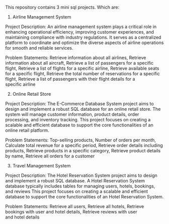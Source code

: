 This repository contains 3 mini sql projects.
Which are:
1. Airline Management System
   
Project Description:
An airline management system plays a critical role in enhancing operational efficiency, improving customer experiences, and maintaining compliance with industry regulations. It serves as a centralized platform to coordinate and optimize the diverse aspects of airline operations for smooth and reliable services.

Problem Statements:
Retrieve information about all airlines,
Retrieve information about all aircraft,
Retrieve a list of passengers for a specific flight,
Retrieve a list of flights for a specific airline,
Retrieve available seats for a specific flight,
Retrieve the total number of reservations for a specific flight,
Retrieve a list of passengers with their flight details for a specific airline

2. Online Retail Store
   
Project Description:
The E-Commerce Database System project aims to design and implement a robust SQL database for an online retail store. The system will manage customer information, product details, order processing, and inventory tracking. This project focuses on creating a scalable and efficient database to support the core functionalities of an online retail platform.

Problem Statements:
Top-selling products,
Number of orders per month,
Calculate total revenue for a specific period,
Retrieve order details including products,
Retrieve products in a specific category,
Retrieve product details by name,
Retrieve all orders for a customer

3. Travel Management System

Project Description:
The Hotel Reservation System project aims to design and implement a robust SQL database. A Hotel Reservation System database typically includes tables for managing users, hotels, bookings, and reviews This project focuses on creating a scalable and efficient database to support the core functionalities of an Hotel Reservation System.

Problem Statements:
Retrieve all users,
Retrieve all hotels,
Retrieve bookings with user and hotel details,
Retrieve reviews with user and hotel details
